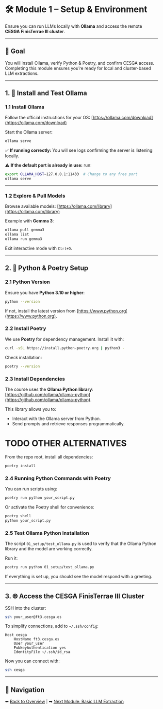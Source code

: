# 🛠️ Module 1 – Setup & Environment

Ensure you can run LLMs locally with **Ollama** and access the remote **CESGA FinisTerrae III cluster**.

---

## 🎯 Goal

You will install Ollama, verify Python & Poetry, and confirm CESGA access. Completing this module ensures you’re ready for local and cluster-based LLM extractions.

---

## 1. 🤖 Install and Test Ollama

### **1.1 Install Ollama**

Follow the official instructions for your OS:
[https://ollama.com/download](https://ollama.com/download)

Start the Ollama server:

```bash
ollama serve
```

✅ **If running correctly:** You will see logs confirming the server is listening locally.

⚠ **If the default port is already in use:** run:

```bash
export OLLAMA_HOST=127.0.0.1:11433  # Change to any free port
ollama serve
```

---

### **1.2 Explore & Pull Models**

Browse available models: [https://ollama.com/library](https://ollama.com/library)

Example with **Gemma 3**:

```bash
ollama pull gemma3
ollama list
ollama run gemma3
```

Exit interactive mode with `Ctrl+D`.

---

## 2. 🐍 Python & Poetry Setup

### **2.1 Python Version**

Ensure you have **Python 3.10 or higher**:

```bash
python --version
```

If not, install the latest version from [https://www.python.org](https://www.python.org).

### **2.2 Install Poetry**

We use **Poetry** for dependency management. Install it with:

```bash
curl -sSL https://install.python-poetry.org | python3 -
```

Check installation:

```bash
poetry --version
```

### **2.3 Install Dependencies**

The course uses the **Ollama Python library**: [https://github.com/ollama/ollama-python](https://github.com/ollama/ollama-python).

This library allows you to:

- Interact with the Ollama server from Python.
- Send prompts and retrieve responses programmatically.

# TODO OTHER ALTERNATIVES

From the repo root, install all dependencies:

```bash
poetry install
```

### **2.4 Running Python Commands with Poetry**

You can run scripts using:

```bash
poetry run python your_script.py
```

Or activate the Poetry shell for convenience:

```bash
poetry shell
python your_script.py
```

### **2.5 Test Ollama Python Installation**

The script `01_setup/test_ollama.py` is used to verify that the Ollama Python library and the model are working correctly.

Run it:

```bash
poetry run python 01_setup/test_ollama.py
```

If everything is set up, you should see the model respond with a greeting.

---

## 3. 🌐 Access the CESGA FinisTerrae III Cluster

SSH into the cluster:

```bash
ssh your_user@ft3.cesga.es
```

To simplify connections, add to `~/.ssh/config`:

```ssh
Host cesga
    HostName ft3.cesga.es
    User your_user
    PubkeyAuthentication yes
    IdentityFile ~/.ssh/id_rsa
```

Now you can connect with:

```bash
ssh cesga
```

---

## 🔗 Navigation

⬅ [Back to Overview](../README.md) | ➡ [Next Module: Basic LLM Extraction](../02_basic_llm_extraction/README.md)
